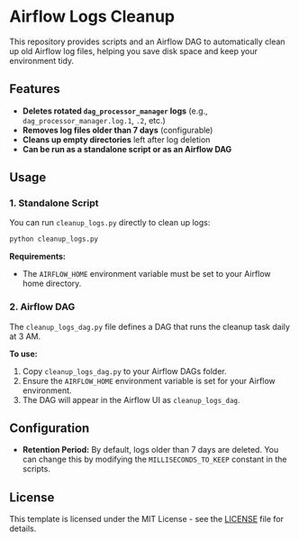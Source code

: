 # Airflow Logs Cleanup

This repository provides scripts and an Airflow DAG to automatically clean up old Airflow log files, helping you save disk space and keep your environment tidy.

## Features

- **Deletes rotated `dag_processor_manager` logs** (e.g., `dag_processor_manager.log.1`, `.2`, etc.)
- **Removes log files older than 7 days** (configurable)
- **Cleans up empty directories** left after log deletion
- **Can be run as a standalone script or as an Airflow DAG**

## Usage

### 1. Standalone Script

You can run `cleanup_logs.py` directly to clean up logs:

```bash
python cleanup_logs.py
```

**Requirements:**
- The `AIRFLOW_HOME` environment variable must be set to your Airflow home directory.

### 2. Airflow DAG

The `cleanup_logs_dag.py` file defines a DAG that runs the cleanup task daily at 3 AM.

**To use:**
1. Copy `cleanup_logs_dag.py` to your Airflow DAGs folder.
2. Ensure the `AIRFLOW_HOME` environment variable is set for your Airflow environment.
3. The DAG will appear in the Airflow UI as `cleanup_logs_dag`.

## Configuration

- **Retention Period:** By default, logs older than 7 days are deleted. You can change this by modifying the `MILLISECONDS_TO_KEEP` constant in the scripts.

## License

This template is licensed under the MIT License - see the [LICENSE](LICENSE) file for details. 